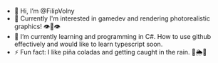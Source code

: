 - 👋 Hi, I’m @FilipVolny
- 👀 Currently I'm interested in gamedev and rendering photorealistic graphics! 👁👅👁
- 🌱 I’m currently learning and programming in C#. How to use github effectively and would like to learn typescript soon.
- ⚡ Fun fact: I like piña coladas and getting caught in the rain. 🌴🌦🌴
